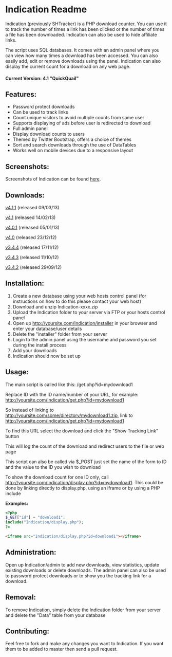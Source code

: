 Indication Readme
================

Indication (previously SHTracker) is a PHP download counter. You can use it to track the number of times a link has been clicked or the number of times a file has been downloaded. Indication can also be used to hide affiliate links.

The script uses SQL databases. It comes with an admin panel where you can view how many times a download has been accessed. You can also easily add, edit or remove downloads using the panel. Indication can also display the current count for a download on any web page.

#### Current Version: 4.1 "QuickQuail"

Features:
---------

* Password protect downloads
* Can be used to track links
* Count unique visitors to avoid multiple counts from same user
* Supports displaying of ads before user is redirected to download
* Full admin panel
* Display download counts to users
* Themed by Twitter Bootstrap, offers a choice of themes
* Sort and search downloads through the use of DataTables
* Works well on mobile devices due to a responsive layout

Screenshots:
------------

Screenshots of Indication can be found [here](http://imgur.com/a/7aQPl).

Downloads:
------------

[v4.1.1](https://github.com/joshf/Indication/zipball/4.1.1) (released 09/03/13)

[v4.1](https://github.com/joshf/Indication/zipball/4.1) (released 14/02/13)

[v4.0.1](https://github.com/joshf/Indication/zipball/4.0.1) (released 05/01/13)

[v4.0](https://github.com/joshf/Indication/zipball/4.0) (released 23/12/12)

[v3.4.4](https://github.com/joshf/Indication/zipball/3.4.4) (released 17/11/12)

[v3.4.3](https://github.com/joshf/Indication/zipball/3.4.3) (released 11/10/12)

[v3.4.2](https://github.com/joshf/Indication/zipball/3.4.2) (released 29/09/12)

Installation:
-------------

1. Create a new database using your web hosts control panel (for instructions on how to do this please contact your web host)
2. Download and unzip Indication-xxxx.zip
3. Upload the Indication folder to your server via FTP or your hosts control panel
4. Open up http://yoursite.com/Indication/installer in your browser and enter your database/user details
5. Delete the "installer" folder from your server
6. Login to the admin panel using the username and password you set during the install process
7. Add your downloads
8. Indication should now be set up

Usage:
------

The main script is called like this: /get.php?id=mydownload1

Replace ID with the ID name/number of your URL, for example: http://yoursite.com/Indication/get.php?id=mydownload1

So instead of linking to http://yoursite.com/some/directory/mydownload1.zip, link to http://yoursite.com/Indication/get.php?id=mydownload1

To find this URL select the download and click the "Show Tracking Link" button

This will log the count of the download and redirect users to the file or web page

This script can also be called via $_POST just set the name of the form to ID and the value to the ID you wish to download

To show the download count for one ID only, call http://yoursite.com/Indication/display.php?id=mydownload1. This could be done by linking directly to display.php, using an iframe or by using a PHP include

**Examples:**

```php
<?php
$_GET["id"] = "download1";
include("Indication/display.php");
?>
```

```html
<iframe src="Indication/display.php?id=download1"></iframe>
```

Administration:
---------------

Open up Indication/admin to add new downloads, view statistics, update existing downloads or delete downloads. The admin panel can also be used to password protect downloads or to show you the tracking link for a download.

Removal:
--------

To remove Indication, simply delete the Indication folder from your server and delete the "Data" table from your database

Contributing:
-------------

Feel free to fork and make any changes you want to Indication. If you want them to be added to master then send a pull request.
